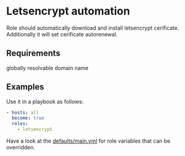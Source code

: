 Letsencrypt automation
======================

Role should automatically download and install letsencrypt cerificate.
Additionally it will set cerificate autorenewal.

Requirements
------------

globally resolvable domain name

Examples
--------

Use it in a playbook as follows:
```yaml
- hosts: all
  become: true
  roles:
    - letsencrypt
```

Have a look at the [defaults/main.yml](defaults/main.yml) for role variables
that can be overridden.
